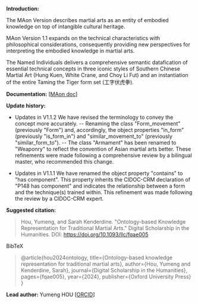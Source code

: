 
**Introduction:**

The MAon Version describes martial arts as an entity of embodied knowledge on top of intangible cultural heritage. 

MAon Version 1.1 expands on the technical characteristics with philosophical considerations, consequently providing new perspectives for interpreting the embodied knowledge in martial arts.

The Named Individuals delivers a comprehensive semantic datafication of essential technical concepts in three iconic styles of Southern Chinese Martial Art (Hung Kuen, White Crane, and Choy Li Fut) and an instantiation of the entire Taming the Tiger form set (工字伏虎拳).

**Documentation:** [[MAon doc](https://renie26.github.io/homepage.github.io/resource/ont/MAoCorpus/extract.htm "MAon doc")]

**Update history:**
- Updates in V1.1.2 We have revised the terminology to convey the concept more accurately. 
-- Renaming the class "Form_movement" (previously "Form") and, accordingly, the object properties "in_form" (previously "is_form_in") and "similar_movement_to" (previously "similar_form_to"). 
-- The class "Armament" has been renamed to "Weaponry" to reflect the convention of Asian martial arts better. These refinements were made following a comprehensive review by a bilingual master, who recommended this change.

- Updates in V1.1.1 We have renamed the object property "contains" to "has component". This property inherits the CIDOC-CRM declaration of "P148 has component" and indicates the relationship between a form and the technique(s) trained within. This refinement was made following the review by a CIDOC-CRM expert.

**Suggested citation:**
> Hou, Yumeng, and Sarah Kenderdine. "Ontology-based Knowledge Representation for Traditional Martial Arts." Digital Scholarship in the Humanities. DOI: https://doi.org/10.1093/llc/fqae005

BibTeX
> @article{hou2024ontology,
  title={Ontology-based knowledge representation for traditional martial arts},
  author={Hou, Yumeng and Kenderdine, Sarah},
  journal={Digital Scholarship in the Humanities},
  pages={fqae005},
  year={2024},
  publisher={Oxford University Press}
}

**Lead author:**
Yumeng HOU [[ORCID](https://orcid.org/0000-0002-7908-0693 "ORCID")]
